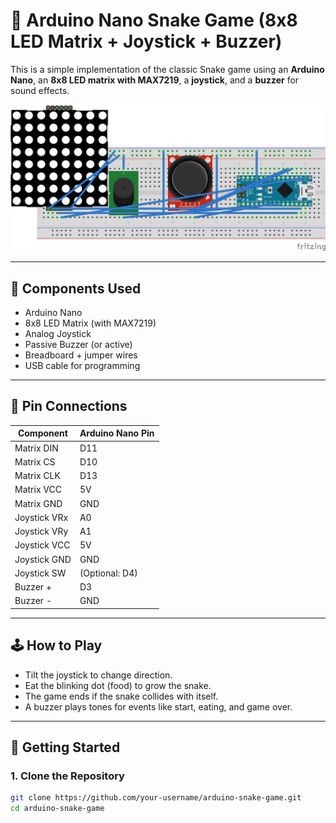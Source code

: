 # 🐍 Arduino Nano Snake Game (8x8 LED Matrix + Joystick + Buzzer)

This is a simple implementation of the classic Snake game using an **Arduino Nano**, an **8x8 LED matrix with MAX7219**, a **joystick**, and a **buzzer** for sound effects.

![Circuit Diagram](./circuit.png)

---

## 🧩 Components Used

- Arduino Nano
- 8x8 LED Matrix (with MAX7219)
- Analog Joystick
- Passive Buzzer (or active)
- Breadboard + jumper wires
- USB cable for programming

---

## 🔌 Pin Connections

| Component     | Arduino Nano Pin     |
|---------------|-----------------------|
| Matrix DIN    | D11                   |
| Matrix CS     | D10                   |
| Matrix CLK    | D13                   |
| Matrix VCC    | 5V                    |
| Matrix GND    | GND                   |
| Joystick VRx  | A0                    |
| Joystick VRy  | A1                    |
| Joystick VCC  | 5V                    |
| Joystick GND  | GND                   |
| Joystick SW   | (Optional: D4)        |
| Buzzer +      | D3                    |
| Buzzer -      | GND                   |

---

## 🕹️ How to Play

- Tilt the joystick to change direction.
- Eat the blinking dot (food) to grow the snake.
- The game ends if the snake collides with itself.
- A buzzer plays tones for events like start, eating, and game over.

---

## 🚀 Getting Started

### 1. Clone the Repository

```bash
git clone https://github.com/your-username/arduino-snake-game.git
cd arduino-snake-game

